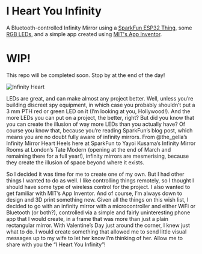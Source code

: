 # I Heart You Infinity
 A Bluetooth-controlled Infinity Mirror using a [SparkFun ESP32 Thing](), some [RGB LEDs](https://www.sparkfun.com/products/14732), and a simple app created using [MIT's App Inventor](http://appinventor.mit.edu/).


# WIP!

This repo will be completed soon. Stop by at the end of the day!

![Infinity Heart](https://github.com/ThingsRobMade/I-Heart-You-Infinity/blob/main/Images/InfinityHeartChaseTiny.gif)

LEDs are great, and can make almost any project better. Well, unless you’re building discreet spy equipment, in which case you probably shouldn’t put a 3 mm PTH red or green LED on it (I’m looking at you, Hollywood!). And the more LEDs you can put on a project, the better, right? But did you know that you can create the illusion of way more LEDs than you actually have? Of course you know that, because you’re reading SparkFun’s blog post, which means you are no doubt fully aware of infinity mirrors. From @the_gella’s Infinity Mirror Heart Heels here at SparkFun to Yayoi Kusama’s Infinity Mirror Rooms at London’s Tate Modern (opening at the end of March and remaining there for a full year!), infinity mirrors are mesmerising, because they create the illusion of space beyond where it exists.

So I decided it was time for me to create one of my own. But I had other things I wanted to do as well. I like controlling things remotely, so I thought I should have some type of wireless control for the project. I also wanted to get familiar with MIT’s App Inventor. And of course, I’m always down to design and 3D print something new. Given all the things on this wish list, I decided to go with an infinity mirror with a microcontroller and either WiFi or Bluetooth (or both?), controlled via a simple and fairly uninteresting phone app that I would create, in a frame that was more than just a plain rectangular mirror. With Valentine’s Day just around the corner, I knew just what to do. I would create something that allowed me to send little visual messages up to my wife to let her know I’m thinking of her. Allow me to share with you the “I Heart You Infinity”!


